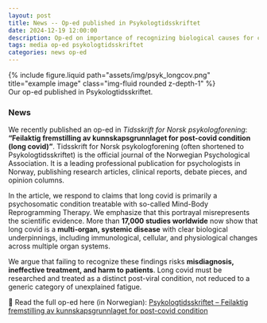 ```yaml
---
layout: post
title: News -- Op-ed published in Psykologtidsskriftet
date: 2024-12-19 12:00:00
description: Op-ed on importance of recognizing biological causes for covid related health problems
tags: media op-ed psykologtidsskriftet
categories: news op-ed
---
```


<div class="row">
    <div class="col-sm mt-3 mt-md-0">
        {% include figure.liquid path="assets/img/psyk_longcov.png" title="example image" class="img-fluid rounded z-depth-1" %}
    </div>
</div>
<div class="caption">
    Our op-ed published in Psykologtidsskriftet.
</div>

### News

We recently published an op-ed in _Tidsskrift for Norsk psykologforening_: **“Feilaktig fremstilling av kunnskapsgrunnlaget for post-covid condition (long covid)”**. Tidsskrift for Norsk psykologforening (often shortened to Psykologtidsskriftet) is the official journal of the Norwegian Psychological Association. It is a leading professional publication for psychologists in Norway, publishing research articles, clinical reports, debate pieces, and opinion columns.

In the article, we respond to claims that long covid is primarily a psychosomatic condition treatable with so-called Mind-Body Reprogramming Therapy. We emphasize that this portrayal misrepresents the scientific evidence. More than **17,000 studies worldwide** now show that long covid is a **multi-organ, systemic disease** with clear biological underpinnings, including immunological, cellular, and physiological changes across multiple organ systems.

We argue that failing to recognize these findings risks **misdiagnosis, ineffective treatment, and harm to patients**. Long covid must be researched and treated as a distinct post-viral condition, not reduced to a generic category of unexplained fatigue.

📖 Read the full op-ed here (in Norwegian): [Psykologtidsskriftet – Feilaktig fremstilling av kunnskapsgrunnlaget for post-covid condition](https://www.psykologtidsskriftet.no/artikkel/2024as12ae-Feilaktig-fremstilling-av-kunnskapsgrunnlaget-for-post-covid-condition-long-covid-)
